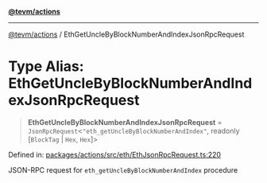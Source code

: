 [**@tevm/actions**](../README.md)

***

[@tevm/actions](../globals.md) / EthGetUncleByBlockNumberAndIndexJsonRpcRequest

# Type Alias: EthGetUncleByBlockNumberAndIndexJsonRpcRequest

> **EthGetUncleByBlockNumberAndIndexJsonRpcRequest** = `JsonRpcRequest`\<`"eth_getUncleByBlockNumberAndIndex"`, readonly \[`BlockTag` \| `Hex`, `Hex`\]\>

Defined in: [packages/actions/src/eth/EthJsonRpcRequest.ts:220](https://github.com/evmts/tevm-monorepo/blob/main/packages/actions/src/eth/EthJsonRpcRequest.ts#L220)

JSON-RPC request for `eth_getUncleByBlockNumberAndIndex` procedure
